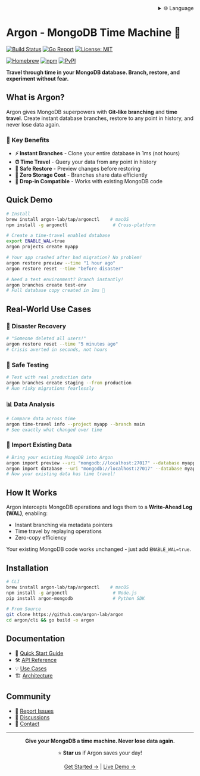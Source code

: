 <div align="right">
  <details>
    <summary >🌐 Language</summary>
    <div>
      <div align="center">
        <a href="https://openaitx.github.io/view.html?user=argon-lab&project=argon&lang=en">English</a>
        | <a href="https://openaitx.github.io/view.html?user=argon-lab&project=argon&lang=zh-CN">简体中文</a>
        | <a href="https://openaitx.github.io/view.html?user=argon-lab&project=argon&lang=zh-TW">繁體中文</a>
        | <a href="https://openaitx.github.io/view.html?user=argon-lab&project=argon&lang=ja">日本語</a>
        | <a href="https://openaitx.github.io/view.html?user=argon-lab&project=argon&lang=ko">한국어</a>
        | <a href="https://openaitx.github.io/view.html?user=argon-lab&project=argon&lang=hi">हिन्दी</a>
        | <a href="https://openaitx.github.io/view.html?user=argon-lab&project=argon&lang=th">ไทย</a>
        | <a href="https://openaitx.github.io/view.html?user=argon-lab&project=argon&lang=fr">Français</a>
        | <a href="https://openaitx.github.io/view.html?user=argon-lab&project=argon&lang=de">Deutsch</a>
        | <a href="https://openaitx.github.io/view.html?user=argon-lab&project=argon&lang=es">Español</a>
        | <a href="https://openaitx.github.io/view.html?user=argon-lab&project=argon&lang=it">Italiano</a>
        | <a href="https://openaitx.github.io/view.html?user=argon-lab&project=argon&lang=ru">Русский</a>
        | <a href="https://openaitx.github.io/view.html?user=argon-lab&project=argon&lang=pt">Português</a>
        | <a href="https://openaitx.github.io/view.html?user=argon-lab&project=argon&lang=nl">Nederlands</a>
        | <a href="https://openaitx.github.io/view.html?user=argon-lab&project=argon&lang=pl">Polski</a>
        | <a href="https://openaitx.github.io/view.html?user=argon-lab&project=argon&lang=ar">العربية</a>
        | <a href="https://openaitx.github.io/view.html?user=argon-lab&project=argon&lang=fa">فارسی</a>
        | <a href="https://openaitx.github.io/view.html?user=argon-lab&project=argon&lang=tr">Türkçe</a>
        | <a href="https://openaitx.github.io/view.html?user=argon-lab&project=argon&lang=vi">Tiếng Việt</a>
        | <a href="https://openaitx.github.io/view.html?user=argon-lab&project=argon&lang=id">Bahasa Indonesia</a>
      </div>
    </div>
  </details>
</div>

# Argon - MongoDB Time Machine 🚀

[![Build Status](https://github.com/argon-lab/argon/actions/workflows/ci.yml/badge.svg)](https://github.com/argon-lab/argon/actions/workflows/ci.yml)
[![Go Report](https://goreportcard.com/badge/github.com/argon-lab/argon)](https://goreportcard.com/report/github.com/argon-lab/argon)
[![License: MIT](https://img.shields.io/badge/License-MIT-yellow.svg)](https://opensource.org/licenses/MIT)

[![Homebrew](https://img.shields.io/badge/Homebrew-argonctl-orange?logo=homebrew)](https://github.com/argon-lab/homebrew-tap)
[![npm](https://img.shields.io/npm/v/argonctl?logo=npm&label=npm)](https://www.npmjs.com/package/argonctl)
[![PyPI](https://img.shields.io/pypi/v/argon-mongodb?logo=pypi&label=PyPI)](https://pypi.org/project/argon-mongodb/)

**Travel through time in your MongoDB database. Branch, restore, and experiment without fear.**

## What is Argon?

Argon gives MongoDB superpowers with **Git-like branching** and **time travel**. Create instant database branches, restore to any point in history, and never lose data again.

### 🎯 Key Benefits

- **⚡ Instant Branches** - Clone your entire database in 1ms (not hours)
- **⏰ Time Travel** - Query your data from any point in history
- **🔄 Safe Restore** - Preview changes before restoring
- **💾 Zero Storage Cost** - Branches share data efficiently
- **🔌 Drop-in Compatible** - Works with existing MongoDB code

## Quick Demo

```bash
# Install
brew install argon-lab/tap/argonctl    # macOS
npm install -g argonctl                 # Cross-platform

# Create a time-travel enabled database
export ENABLE_WAL=true
argon projects create myapp

# Your app crashed after bad migration? No problem!
argon restore preview --time "1 hour ago"
argon restore reset --time "before disaster"

# Need a test environment? Branch instantly!
argon branches create test-env
# Full database copy created in 1ms 🚀
```

## Real-World Use Cases

### 🚨 **Disaster Recovery**
```bash
# "Someone deleted all users!"
argon restore reset --time "5 minutes ago"
# Crisis averted in seconds, not hours
```

### 🧪 **Safe Testing**
```bash
# Test with real production data
argon branches create staging --from production
# Run risky migrations fearlessly
```

### 📊 **Data Analysis**
```bash
# Compare data across time
argon time-travel info --project myapp --branch main
# See exactly what changed over time
```

### 🔄 **Import Existing Data**
```bash
# Bring your existing MongoDB into Argon
argon import preview --uri "mongodb://localhost:27017" --database myapp
argon import database --uri "mongodb://localhost:27017" --database myapp --project imported-myapp
# Now your existing data has time travel!
```

## How It Works

Argon intercepts MongoDB operations and logs them to a **Write-Ahead Log (WAL)**, enabling:
- Instant branching via metadata pointers
- Time travel by replaying operations
- Zero-copy efficiency

Your existing MongoDB code works unchanged - just add `ENABLE_WAL=true`.

## Installation

```bash
# CLI
brew install argon-lab/tap/argonctl    # macOS
npm install -g argonctl                 # Node.js
pip install argon-mongodb               # Python SDK

# From Source
git clone https://github.com/argon-lab/argon
cd argon/cli && go build -o argon
```

## Documentation

- 📖 [Quick Start Guide](./docs/QUICK_START.md)
- 🛠️ [API Reference](./docs/API_REFERENCE.md)
- 💡 [Use Cases](./docs/USE_CASES.md)
- 🏗️ [Architecture](./docs/ARCHITECTURE.md)

## Community

- 🐛 [Report Issues](https://github.com/argon-lab/argon/issues)
- 💬 [Discussions](https://github.com/argon-lab/argon/discussions)
- 📧 [Contact](https://www.argonlabs.tech)

---

<div align="center">

**Give your MongoDB a time machine. Never lose data again.**

⭐ **Star us** if Argon saves your day!

[Get Started →](docs/QUICK_START.md) | [Live Demo →](https://console.argonlabs.tech)

</div>